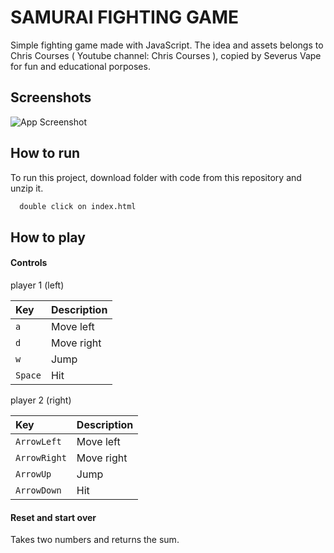 # SAMURAI FIGHTING GAME

Simple fighting game made with JavaScript. The idea and assets belongs to Chris Courses ( Youtube channel: Chris Courses ), copied by Severus Vape for fun and educational porposes.

## Screenshots

![App Screenshot](https://via.placeholder.com/468x300?text=App+Screenshot+Here)

## How to run

To run this project, download folder with code from this repository and unzip it.

```bash
  double click on index.html
```

## How to play

#### Controls

player 1 (left)

| Key     | Description |
| :------ | :---------- |
| `a`     | Move left   |
| `d`     | Move right  |
| `w`     | Jump        |
| `Space` | Hit         |

player 2 (right)

| Key          | Description |
| :----------- | :---------- |
| `ArrowLeft`  | Move left   |
| `ArrowRight` | Move right  |
| `ArrowUp`    | Jump        |
| `ArrowDown`  | Hit         |

#### Reset and start over

Takes two numbers and returns the sum.
